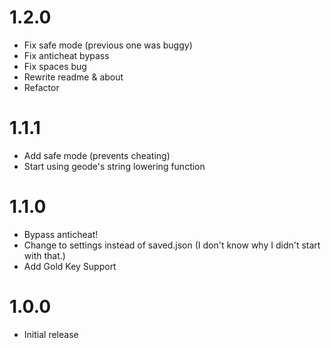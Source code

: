 # 1.2.0
- Fix safe mode (previous one was buggy)
- Fix anticheat bypass
- Fix spaces bug
- Rewrite readme & about
- Refactor

# 1.1.1
- Add safe mode (prevents cheating)
- Start using geode's string lowering function

# 1.1.0
- Bypass anticheat!
- Change to settings instead of saved.json (I don't know why I didn't start with that.)
- Add Gold Key Support

# 1.0.0
- Initial release